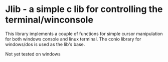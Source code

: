 # Jlib - a simple c lib for controlling the terminal/winconsole

This library implements a couple of functions for simple cursor manipulation for both windows console and linux terminal. The conio library for windows/dos is used as the lib's base.

Not yet tested on windows
